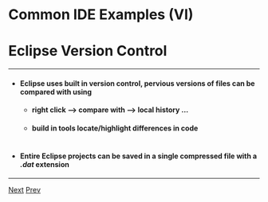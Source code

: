 # Common IDE Examples (VI)
# Eclipse Version Control
***
* #### Eclipse uses built in version control, pervious versions of files can be compared with using
	* #### right click --> compare with --> local history ...
	* #### build in tools locate/highlight differences in code
# 
* #### Entire Eclipse projects can be saved in a single compressed file with a _.dat_ extension

***
[Next](https://github.com/AustinCerny/CSCI582_Presentation2_IDEs/blob/master/slide14.md)
[Prev](https://github.com/AustinCerny/CSCI582_Presentation2_IDEs/blob/master/slide12.md)
